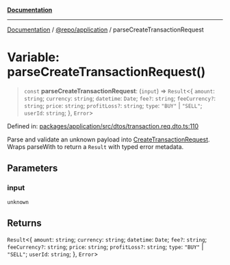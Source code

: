 [**Documentation**](../../../README.md)

***

[Documentation](../../../README.md) / [@repo/application](../README.md) / parseCreateTransactionRequest

# Variable: parseCreateTransactionRequest()

> `const` **parseCreateTransactionRequest**: (`input`) => `Result`\<\{ `amount`: `string`; `currency`: `string`; `datetime`: `Date`; `fee?`: `string`; `feeCurrency?`: `string`; `price`: `string`; `profitLoss?`: `string`; `type`: `"BUY"` \| `"SELL"`; `userId`: `string`; \}, `Error`\>

Defined in: [packages/application/src/dtos/transaction.req.dto.ts:110](https://github.com/o3osatoshi/experiment/blob/67ff251451cab829206391b718d971ec20ce4dfb/packages/application/src/dtos/transaction.req.dto.ts#L110)

Parse and validate an unknown payload into [CreateTransactionRequest](../type-aliases/CreateTransactionRequest.md).
Wraps parseWith to return a `Result` with typed error metadata.

## Parameters

### input

`unknown`

## Returns

`Result`\<\{ `amount`: `string`; `currency`: `string`; `datetime`: `Date`; `fee?`: `string`; `feeCurrency?`: `string`; `price`: `string`; `profitLoss?`: `string`; `type`: `"BUY"` \| `"SELL"`; `userId`: `string`; \}, `Error`\>
